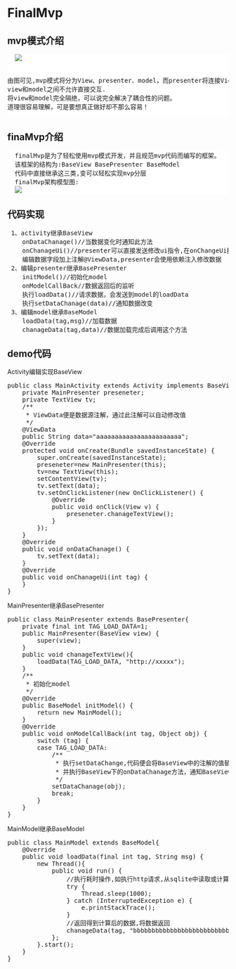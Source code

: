 # FinalMvp
<h2>mvp模式介绍</h2>
<pre  style="background:#ffffff;">
  <img src="http://a.hiphotos.baidu.com/baike/c0%3Dbaike80%2C5%2C5%2C80%2C26/sign=0d3000fa9c25bc313f5009ca3fb6e6d4/8b82b9014a90f603534849733c12b31bb051ed0e.jpg"/>
  
  由图可见,mvp模式将分为View、presenter、model，而presenter将连接View和model，
  view和model之间不允许直接交互.
  将view和model完全隔绝，可以说完全解决了耦合性的问题。
  道理很容易理解，可是要想真正做好却不那么容易！
</pre>
<h2>finaMvp介绍</h2>
<pre style="background:#ffffff;">
  finalMvp是为了轻松使用mvp模式开发，并且规范mvp代码而编写的框架。
  该框架的结构为:BaseView BasePresenter BaseModel
  代码中直接继承这三类,变可以轻松实现mvp分层
  finalMvp架构模型图:
  <img src="https://github.com/yuanfen7650/FinalMvp/blob/master/README/finaMvpDXF.png?raw=true"/>
</pre>
<h2>代码实现</h2>
<pre>
 1、activity继承BaseView
 	onDataChanage()//当数据变化时通知此方法
 	onChanageUi()//presenter可以直接发送修改ui指令,在onChangeUi接收
 	编辑数据字段加上注解@ViewData,presenter会使用依赖注入修改数据
 2、编辑presenter继承BasePresenter
 	initModel()//初始化model
 	onModelCallBack//数据返回后的监听
 	执行loadData()//请求数据，会发送到model的loadData
 	执行setDataChanage(data)//通知数据改变
 3、编辑model继承BaseModel
 	loadData(tag,msg)//加载数据
 	chanageData(tag,data)//数据加载完成后调用这个方法
</pre>

<h2>demo代码</h2>
Activity编辑实现BaseView
<pre>
public class MainActivity extends Activity implements BaseView{
	private MainPresenter preseneter;
	private TextView tv;
	/**
	 * ViewData便是数据源注解，通过此注解可以自动修改值
	 */
	@ViewData
	public String data="aaaaaaaaaaaaaaaaaaaaaaa";
    @Override
    protected void onCreate(Bundle savedInstanceState) {
        super.onCreate(savedInstanceState);
        preseneter=new MainPresenter(this);
        tv=new TextView(this);
        setContentView(tv);
        tv.setText(data);
        tv.setOnClickListener(new OnClickListener() {
			@Override
			public void onClick(View v) {
				preseneter.chanageTextView();
			}
		});
    }
	@Override
	public void onDataChanage() {
		tv.setText(data);
	}
	@Override
	public void onChanageUi(int tag) {
	}
}
</pre>
MainPresenter继承BasePresenter
<pre>
public class MainPresenter extends BasePresenter{
	private final int TAG_LOAD_DATA=1;
	public MainPresenter(BaseView view) {
		super(view);
	}
	public void chanageTextView(){
		loadData(TAG_LOAD_DATA, "http://xxxxx");
	}
	/**
	 * 初始化model
	 */
	@Override
	public BaseModel initModel() {
		return new MainModel();
	}
	@Override
	public void onModelCallBack(int tag, Object obj) {
		switch (tag) {
		case TAG_LOAD_DATA:
			/**
			 * 执行setDataChange,代码便会将BaseView中的注解的值替换为obj，
			 * 并执行BaseView下的onDataChanage方法，通知BaseView修改ui
			 */
			setDataChanage(obj);
			break;
		}
	}
}
</pre>
MainModel继承BaseModel
<pre>
public class MainModel extends BaseModel{
	@Override
	public void loadData(final int tag, String msg) {
		new Thread(){
			public void run() {
				//执行耗时操作,如执行http请求,从sqlite中读取或计算数据
				try {
					Thread.sleep(1000);
				} catch (InterruptedException e) {
					e.printStackTrace();
				}
				//返回得到计算后的数据,将数据返回
				chanageData(tag, "bbbbbbbbbbbbbbbbbbbbbbbbbbbbbbb");
			};
		}.start();
	}
}
</pre>
